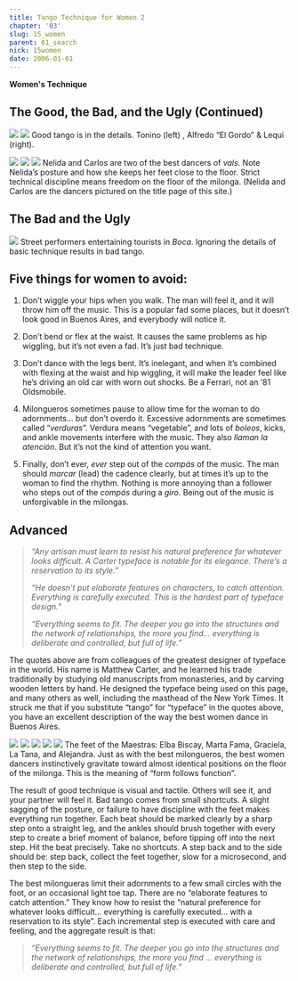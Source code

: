 ```yaml
---
title: Tango Technique for Women 2
chapter: '03'
slug: 15_women
parent: 01_search
nick: 15women
date: 2006-01-01
---
```


**Women's Technique**

## The Good, the Bad, and the Ugly  (Continued)

![](/3_pics/15women/image001.jpg)
![](/3_pics/15women/image003.jpg)
Good tango is in the details. Tonino (left) , Alfredo “El Gordo” & Lequi (right).

![](/3_pics/15women/image004.jpg)
![](/3_pics/15women/image006.jpg)
![](/3_pics/15women/image008.jpg)
Nelida and Carlos are two of the best dancers of _vals_. Note Nelida’s posture and how she keeps
her feet close to the floor. Strict technical discipline means freedom on the floor of the milonga.
(Nelida and Carlos are the dancers pictured on the title page of this site.)

## The Bad and the Ugly

![](/3_pics/15women/image010.jpg)
Street performers entertaining tourists in _Boca_.
Ignoring the details of basic technique results in bad tango.

## Five things for women to avoid:

1. Don’t wiggle your hips when you walk. The man will feel it, and it will throw him off the music. This is a popular fad some places, but it doesn’t look good in Buenos Aires, and everybody will notice it.

2. Don’t bend or flex at the waist. It causes the same problems as hip wiggling, but it’s not even a fad. It’s just bad technique.

3. Don’t dance with the legs bent. It’s inelegant, and when it’s combined with flexing at the waist and hip wiggling, it will make the leader feel like he’s driving an old car with worn out shocks. Be a Ferrari, not an ‘81 Oldsmobile.

4. Milongueros sometimes pause to allow time for the woman to do adornments… but don’t overdo it. Excessive adornments are sometimes called “_verduras_”. Verdura means “vegetable”, and lots of _boleos_, kicks, and ankle movements interfere with the music. They also _llaman la atención_. But it’s not the kind of attention you want.

5. Finally, don’t ever, _ever_ step out of the _compás_ of the music. The man should _marcar_ (lead) the cadence clearly, but at times it’s up to the woman to find the rhythm. Nothing is more annoying than a follower who steps out of the _compás_ during a _giro_. Being out of the music is unforgivable in the milongas.

## Advanced

> _“Any artisan must learn to resist his natural preference for whatever looks difficult. A Carter typeface is notable for its elegance. There’s a reservation to its style.”_
>
> _“He doesn’t put elaborate features on characters, to catch attention.  Everything is carefully executed. This is the hardest part of typeface design.”_
>
> _“Everything seems to fit. The deeper you go into the structures and the network of relationships, the more you find… everything is deliberate and controlled, but full of life.”_

The quotes above are from colleagues of the greatest designer of typeface in the world. His name is Matthew Carter, and he learned his trade traditionally by studying old manuscripts from monasteries, and by carving wooden letters by hand. He designed the typeface being used on this page, and many others as well, including the masthead of the New York Times. It struck me that if you substitute “tango” for “typeface” in the quotes above, you have an excellent description of the way the best women dance in Buenos Aires.

![](/3_pics/15women/image011.jpg)
![](/3_pics/15women/image013.jpg)
![](/3_pics/15women/image015.jpg)
![](/3_pics/15women/image017.jpg)
![](/3_pics/15women/image019.jpg)
The feet of the Maestras: Elba Biscay, Marta Fama, Graciela, La Tana, and Alejandra. Just as with
the best milongueros, the best women dancers instinctively gravitate toward almost identical
positions on the floor of the milonga. This is the meaning of “form follows function”.

The result of good technique is visual and tactile. Others will see it, and your partner will feel it. Bad tango comes from small shortcuts. A slight sagging of the posture, or failure to have discipline with the feet makes everything run together. Each beat should be marked clearly by a sharp step onto a straight leg, and the ankles should brush together with every step to create a brief moment of balance, before tipping off into the next step. Hit the beat precisely. Take no shortcuts. A step back and to the side should be: step back, collect the feet together, slow for a microsecond, and then step to the side.

The best milongueras limit their adornments to a few small circles with the foot, or an occasional light toe tap. There are no “elaborate features to catch attention.” They know how to resist the “natural preference for whatever looks difficult… everything is carefully executed… with a reservation to its style”. Each incremental step is executed with care and feeling, and the aggregate result is that:

> _“Everything seems to fit. The deeper you go into the structures and the network of relationships, the more you find ... everything is deliberate and controlled, but full of life.”_
